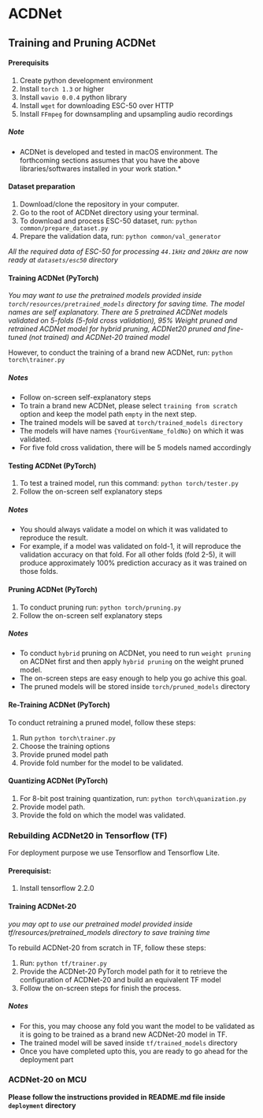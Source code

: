 # ACDNet

## Training and Pruning ACDNet

#### Prerequisits
1. Create python development environment
2. Install ```torch 1.3``` or higher
2. Install ```wavio 0.0.4``` python library
3. Install ```wget``` for downloading ESC-50 over HTTP
4. Install ```FFmpeg``` for downsampling and upsampling audio recordings

##### Note
* ACDNet is developed and tested in macOS environment. The forthcoming sections assumes that you have the above libraries/softwares installed in your work station.*

#### Dataset preparation
1. Download/clone the repository in your computer.
2. Go to the root of ACDNet directory using your terminal.
3. To download and process ESC-50 dataset, run: ```python common/prepare_dataset.py```
4. Prepare the validation data, run: ```python common/val_generator```

*All the required data of ESC-50 for processing ```44.1kHz``` and ```20kHz``` are now ready at ```datasets/esc50``` directory*

#### Training ACDNet (PyTorch)
*You may want to use the pretrained models provided inside ```torch/resources/pretrained_models``` directory for saving time. The model names are self explanatory. There are 5 pretrained ACDNet models validated on 5-folds (5-fold cross validation), 95% Weight pruned and retrained ACDNet model for hybrid pruning, ACDNet20 pruned and fine-tuned (not trained) and ACDNet-20 trained model*

However, to conduct the training of a brand new ACDNet, run: ```python torch\trainer.py```
##### Notes
* Follow on-screen self-explanatory steps
* To train a brand new ACDNet, please select ```training from scratch``` option and keep the model path ```empty``` in the next step. 
* The trained models will be saved at ```torch/trained_models directory```
* The models will have names ```{YourGivenName_foldNo}``` on which it was validated. 
* For five fold cross validation, there will be 5 models named accordingly

#### Testing ACDNet (PyTorch)
1. To test a trained model, run this command: ```python torch/tester.py```
2. Follow the on-screen self explanatory steps

##### Notes
* You should always validate a model on which it was validated to reproduce the result. 
* For example, if a model was validated on fold-1, it will reproduce the validation accuracy on that fold. For all other folds (fold 2-5), it will produce approximately 100% prediction accuracy as it was trained on those folds.

#### Pruning ACDNet (PyTorch)
1. To conduct pruning run: ```python torch/pruning.py```
2. Follow the on-screen self explanatory steps

##### Notes
* To conduct ```hybrid``` pruning on ACDNet, you need to run ```weight pruning``` on ACDNet first and then apply ```hybrid pruning``` on the weight pruned model. 
* The on-screen steps are easy enough to help you go achive this goal.
* The pruned models will be stored inside ```torch/pruned_models``` directory

#### Re-Training ACDNet (PyTorch)
To conduct retraining a pruned model, follow these steps:
1. Run ```python torch\trainer.py```
2. Choose the training options
3. Provide pruned model path
4. Provide fold number for the model to be validated.

#### Quantizing ACDNet (PyTorch)
1. For 8-bit post training quantization, run: ```python torch\quanization.py```
2. Provide model path.
3. Provide the fold on which the model was validated.


### Rebuilding ACDNet20 in Tensorflow (TF)
For deployment purpose we use Tensorflow and Tensorflow Lite.

#### Prerequisist:
1. Install tensorflow 2.2.0

#### Training ACDNet-20
*you may opt to use our pretrained model provided inside tf/resources/pretrained_models directory to save training time*

To rebuild ACDNet-20 from scratch in TF, follow these steps:
1. Run: ```python tf/trainer.py```
2. Provide the ACDNet-20 PyTorch model path for it to retrieve the configuration of ACDNet-20 and build an equivalent TF model
3. Follow the on-screen steps for finish the process.

##### Notes
* For this, you may choose any fold you want the model to be validated as it is going to be trained as a brand new ACDNet-20 model in TF.
* The trained model will be saved inside ```tf/trained_models``` directory
* Once you have completed upto this, you are ready to go ahead for the deployment part

### ACDNet-20 on MCU
**Please follow the instructions provided in README.md file inside ```deployment``` directory**

